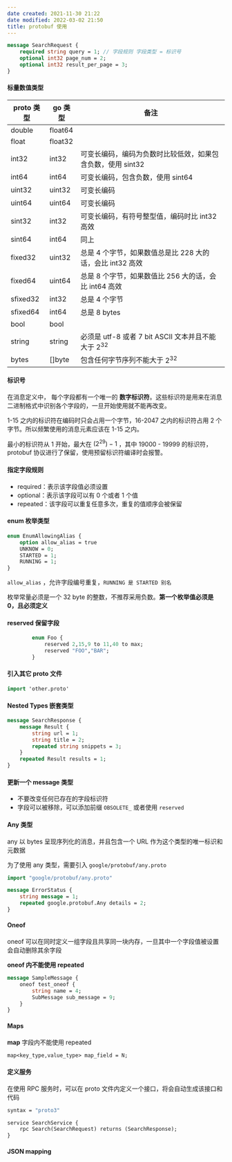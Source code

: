 ```yaml
---
date created: 2021-11-30 21:22
date modified: 2022-03-02 21:50
title: protobuf 使用
---
```

```protobuf
message SearchRequest {
	required string query = 1; // 字段规则 字段类型 = 标识号
	optional int32 page_num = 2;
	optional int32 result_per_page = 3;
}
```

#### 标量数值类型

| proto 类型 | go 类型 | 备注                                                        |
| ---------- | ------- | ----------------------------------------------------------- |
| double     | float64 |                                                             |
| float      | float32 |                                                             |
| int32      | int32   | 可变长编码，编码为负数时比较低效，如果包含负数，使用 sint32 |
| int64      | int64   | 可变长编码，包含负数，使用 sint64                           |
| uint32     | uint32  | 可变长编码                                                  |
| uint64     | uint64  | 可变长编码                                                  |
| sint32     | int32   | 可变长编码，有符号整型值，编码时比 int32 高效               |
| sint64     | int64   | 同上                                                        |
| fixed32    | uint32  | 总是 4 个字节，如果数值总是比 228 大的话，会比 int32 高效   |
| fixed64    | uint64  | 总是 8 个字节，如果数值比 256 大的话，会比 int64 高效       |
| sfixed32   | int32   | 总是 4 个字节                                               |
| sfixed64   | int64   | 总是 8 bytes                                                |
| bool       | bool    |                                                             |
| string     | string  | 必须是 utf-8 或者 7 bit ASCII 文本并且不能大于 $2^{32}$     |
| bytes      | []byte  | 包含任何字节序列不能大于 $2^{32}$                           |



#### 标识号

在消息定义中， 每个字段都有一个唯一的 **数字标识符**。这些标识符是用来在消息二进制格式中识别各个字段的，一旦开始使用就不能再改变。

1-15 之内的标识符在编码时只会占用一个字节，16-2047 之内的标识符占用 2 个字节。所以频繁使用的消息元素应该在 1-15 之内。

最小的标识符从 1 开始，最大在 $(2^{29})-1$ ，其中 19000 - 19999 的标识符，protobuf 协议进行了保留，使用预留标识符编译时会报警。

#### 指定字段规则

- required：表示该字段值必须设置
- optional：表示该字段可以有 0 个或者 1 个值
- repeated：该字段可以重复任意多次，重复的值顺序会被保留

#### enum 枚举类型

```protobuf
enum EnumAllowingAlias {
	option allow_alias = true
	UNKNOW = 0;
	STARTED = 1;
	RUNNING = 1;
}
```

`allow_alias` ，允许字段编号重复，`RUNNING 是 STARTED 别名 `

枚举常量必须是一个 32 byte 的整数，不推荐采用负数。**第一个枚举值必须是 0，且必须定义**

#### reserved 保留字段

```protobuf
		enum Foo {
			reserved 2,15,9 to 11,40 to max;
			reserved "FOO","BAR";
		}
```

#### 引入其它 proto 文件

```protobuf
import 'other.proto'
```

#### Nested Types 嵌套类型

```protobuf
message SearchResponse {
	message Result {
		string url = 1;
		string title = 2;
		repeated string snippets = 3;
	}
	repeated Result results = 1;
}
```

#### 更新一个 message 类型

- 不要改变任何已存在的字段标识符
- 字段可以被移除，可以添加前缀 `OBSOLETE_` 或者使用 `reserved`

#### Any 类型

any 以 bytes 呈现序列化的消息，并且包含一个 URL 作为这个类型的唯一标识和元数据

为了使用 any 类型，需要引入 `google/protobuf/any.proto`

```protobuf
import "google/protobuf/any.proto"

message ErrorStatus {
	string message = 1;
	repeated google.protobuf.Any details = 2;
}
```

#### Oneof 

oneof 可以在同时定义一组字段且共享同一块内存，一旦其中一个字段值被设置会自动删除其余字段

**oneof 内不能使用 repeated**

```protobuf
message SampleMessage {
	oneof test_oneof {
		string name = 4;
		SubMessage sub_message = 9;
	}
}
```

#### Maps 

**map** 字段内不能使用 repeated

```protobuf
map<key_type,value_type> map_field = N;
```

#### 定义服务

在使用 RPC 服务时，可以在 proto 文件内定义一个接口，将会自动生成该接口和代码

```protobuf
syntax = "proto3"

service SearchService {
	rpc Search(SearchRequest) returns (SearchResponse);
}
```

#### JSON mapping 

